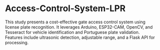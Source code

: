 # Access-Control-System-LPR
This study presents a cost-effective gate access control system using license plate recognition. It leverages Arduino, ESP32-CAM, OpenCV, and Tesseract for vehicle identification and Portuguese plate validation. Features include ultrasonic detection, adjustable range, and a Flask API for processing.

